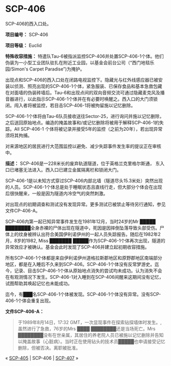 # SCP-406
                        




SCP-406的西入口处。



**项目编号：** SCP-406

**项目等级：** Euclid

**特殊收容措施：** 特遣队Tau-6被指派监控SCP-406并处置SCP-406-1个体。他们伪装为一小型工业团队驻扎在附近工业园，以基金会前台公司（“西门地毯乐园/Simon's Carpet Paradise”)为掩护。

出现点和SCP-406的西入口处在闭路电视监控下。隐藏光与红外线感应器已被安装以侦测、照亮出现的SCP-406-1个体，紧急服装、已保存食品和基本急救包藏在对面墙的伪装砖墙后。Tau-6和出现点间的双向音频交流可通过隐藏麦克风及播音器进行，以此指示SCP-406-1个体并在有必要时唤醒之。西入口的大门须锁闭。闯入者将被监控，若目击SCP-406-1将被拘留施以记忆删除。

SCP-406-1个体将由Tau-6队员接收送往Sector-25，进行询问并施以记忆删除，之后送回原始地点。编造的掩盖故事和/或记忆删除将被用于解释SCP-406-1的失踪。All SCP-406-1 个体将被记录并接受5年的监控（之前为20年），若出现异常须将其拘捕。

对来源地区的居民进行大范围监控以避免、减少失踪事件发生率的提议正在审核中。

**描述：** SCP-406是一228米长的废弃轨道隧道，位于英格兰克里格尔斯通， 东入口已堵塞无法进入。西入口已建立金属隔离栏和锁闭大门。

SCP-406-1是以未知方式穿过SCP-406内部北墙（隧道尽头15.3米处）突然出现的人员。SCP-406-1个体总是处于睡眠状态且直线行走，但大部分个体会在出现后很快醒来，一般是因为隧道内冷空气的突然刺激。

对出现点的初期调查和测试没有发现异常。更多测试已被禁止等待另行通知，参见文件CP-406-A。

SCP-406内第一起已知异常事件发生在1981年12月，当时24岁的Mr █████ ████████全身赤裸的尸体出现在隧道中，死因是因摔倒坠落导致头部受伤。尸体上的纹身被辨认出符合美国伊利诺伊州的一起人员失踪报告。随后在1982年2月，8岁的1982, Miss ███████ █████作为SCP-406-1个体再次出现，隧道的异常效应才被确认。基金会此时发现了SCP-406并建立起初期收容措施。

所有SCP-406-1个体都是来自伊利诺伊州道格拉斯郡地区和原野郡地区南端部分地区，都是在入睡后不久来到SCP-406。SCP-406-1个体没有反常梦游史。迄今，记录、目击SCP-406-1个体从原始地点消失的尝试均未成功。认为消失不会在有观测情况下发生。SCP-406-1对入睡到在SCP-406间醒来这期间没有记忆，试图帮助其唤起记忆也未能成功。

迄今，有███名SCP-406-1个体被发现。SCP-406-1个体没有异常。没有SCP-406-1个体会重复出现。

**文件SCP-406-A：** 


> 于1989年8月14日，17:32 GMT，一次显现事件在探索钻探墙体时发生。,虽然进行了急救，76岁的Mrs ████ ████████还是当场死亡。Mrs ████████没有在世亲属，其居住的养老院人员已被施以记忆删除并告知以掩盖故事（心脏病）。当时正在使用钻头的技术员█████也申请接受记忆删除，但被否决。离职被批准。
> 



« [SCP-405](/scp-405) | SCP-406 | [SCP-407](/scp-407) »





                    